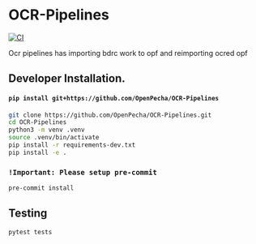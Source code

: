 
# OCR-Pipelines

[![CI](https://github.com/OpenPecha/OCR-Pipelines/actions/workflows/CI.yaml/badge.svg)](https://github.com/OpenPecha/OCR-Pipelines/actions/workflows/CI.yaml)

Ocr pipelines has importing bdrc work to opf and reimporting ocred opf

## Developer Installation.

#### `pip install git+https://github.com/OpenPecha/OCR-Pipelines`

```bash
git clone https://github.com/OpenPecha/OCR-Pipelines.git
cd OCR-Pipelines
python3 -m venv .venv
source .venv/bin/activate
pip install -r requirements-dev.txt
pip install -e .
```

### `!Important: Please setup pre-commit`

```bash
pre-commit install
```

## Testing
```bash
pytest tests
```
